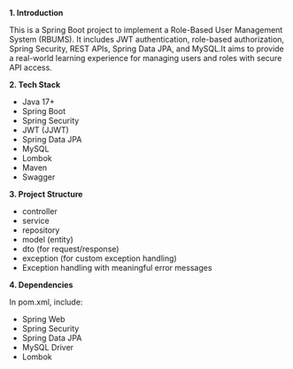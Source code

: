 **1. Introduction**

This is a Spring Boot project to implement a Role-Based User Management System (RBUMS).
It includes JWT authentication, role-based authorization, Spring Security, REST APIs, Spring Data JPA, and
MySQL.It aims to provide a real-world learning experience for managing users and roles with secure API access.

**2. Tech Stack**
- Java 17+
- Spring Boot
- Spring Security
- JWT (JJWT)
- Spring Data JPA
- MySQL
- Lombok
- Maven
- Swagger

**3. Project Structure**
- controller
- service
- repository
- model (entity)
- dto (for request/response)
- exception (for custom exception handling)
- Exception handling with meaningful error messages

**4. Dependencies**

In pom.xml, include:
- Spring Web
- Spring Security
- Spring Data JPA
- MySQL Driver
- Lombok

